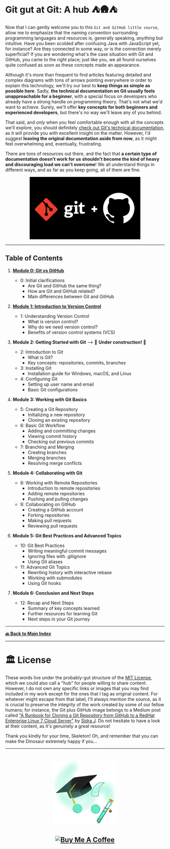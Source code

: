 # Git gut at Git: A hub ⛺🛖⛺

Now that I can gently welcome you to this `Git and GitHub little course`, allow me to emphasize that the naming convention surrounding programming languages and resources is, generally speaking, _anything_ but intuitive. Have you been scolded after confusing Java with JavaScript yet, for instance? Are they connected in some way, or is the connection merely superficial? If you are wondering what's the case situation with Git and GitHub, you came to the right place; just like you, we all found ourselves quite confused as soon as these concepts made an appearance.

Although it's more than frequent to find articles featuring detailed and complex diagrams with tons of arrows pointing everywhere in order to explain this technology, we'll try our best to **keep things as simple as possible here**. Sadly, **the technical documentation on Git usually feels unapproachable for a beginner**, with a special focus on developers who already have a strong handle on programming theory. That's not what we'd want to achieve. Surely, we'll offer **key concepts for both beginners and experienced developers**, but there's no way we'll leave any of you behind.

That said, and _only_ when you feel comfortable enough with all the concepts we'll explore, you should definitely [check out Git's technical documentation](https://git-scm.com/book/en/v2), as it will provide you with excellent insight on the matter. However, I'd suggest **leaving the original documentation aside from now**, as it might feel overwhelming and, eventually, frustrating.

There are tons of resources out there, and the fact that **a certain type of documentation doesn't work for us shouldn't become the kind of heavy and discouraging load we can't overcome**! We all understand things in different ways, and as far as you keep going, all of them are fine.


<p align="center">
  <img src="../images/git-github.png" width="350px" alt="A visual asset putting together Git and GitHub's logos, respectively.">
</p>

---

Table of Contents
-----------------

1. **[Module 0: Git vs GitHub](./Introduction/Module-0-git-vs-github.md)**
   - 0: Initial clarifications
     - Are Git and GitHub the same thing?
     - How are Git and GitHub related?
     - Main differences between Git and GitHub

2. **[Module 1: Introduction to Version Control](./Introduction/Module-1-introduction-version-control.md)**
   - 1: Understanding Version Control
     - What is version control?
     - Why do we need version control?
     - Benefits of version control systems (VCS)

3. **Module 2: Getting Started with Git** --> 🚧 **Under construction!** 🚧
   - 2: Introduction to Git
     - What is Git?
     - Key concepts: repositories, commits, branches
   - 3: Installing Git
     - Installation guide for Windows, macOS, and Linux
   - 4: Configuring Git
     - Setting up user name and email
     - Basic Git configurations

4. **Module 3: Working with Git Basics**
   - 5: Creating a Git Repository
     - Initializing a new repository
     - Cloning an existing repository
   - 6: Basic Git Workflow
     - Adding and committing changes
     - Viewing commit history
     - Checking out previous commits
   - 7: Branching and Merging
     - Creating branches
     - Merging branches
     - Resolving merge conflicts

5. **Module 4: Collaborating with Git**
   - 8: Working with Remote Repositories
     - Introduction to remote repositories
     - Adding remote repositories
     - Pushing and pulling changes
   - 9: Collaborating on GitHub
     - Creating a GitHub account
     - Forking repositories
     - Making pull requests
     - Reviewing pull requests

6. **Module 5: Git Best Practices and Advanced Topics**
   - 10: Git Best Practices
     - Writing meaningful commit messages
     - Ignoring files with .gitignore
     - Using Git aliases
   - 11: Advanced Git Topics
     - Rewriting history with interactive rebase
     - Working with submodules
     - Using Git hooks

7. **Module 6: Conclusion and Next Steps**
   - 12: Recap and Next Steps
     - Summary of key concepts learned
     - Further resources for learning Git
     - Next steps in your Git journey

---

**[🔙 Back to Main Index](/README.md)**

---

# 🏛 License

These words live under the probably-gut structure of the [MIT License](LICENSE.txt), which we could also call a "hub" for people willing to share content. However, I do not own any specific links or images that you may find included in my work except for the ones that I tag as original content. For whatever might escape from that label, I'll always mention the source, as it is crucial to preserve the integrity of the work created by some of our fellow humans; for instance, the Git plus GitHub image belongs to a Medium post called ["A Runbook for Cloning a Git Repository from GitHub to a RedHat Enterprise Linux 7 Cloud Server"](https://medium.com/@sidras-cloudy-world/cloning-a-git-repository-from-github-to-a-cloud-redhat-enterprise-linux-7-server-267ae8bde9af) by [Sidra J](https://medium.com/@sidras-cloudy-world). Do not hesitate to have a look at their content, as it's genuinely a great resource!

Thank you kindly for your time, Skeleton! Oh, and remember that you can make the Dinosaur extremely happy if you...
<br />

---

<h1 align="center">
  <a href="https://karamazfolio.xyz/"><img src="/images/karaMagister.png" width="200" height="200" alt="Original KaraMagister logo asset.">
</h1>
<h2 align="center">
  <a href="https://www.buymeacoffee.com/JuditKaramazov" target="_blank"><img src="https://cdn.buymeacoffee.com/buttons/v2/default-yellow.png" alt="Buy Me A Coffee" style="height: 60px !important;width: 207px !important;" ></a>
</h2> 
